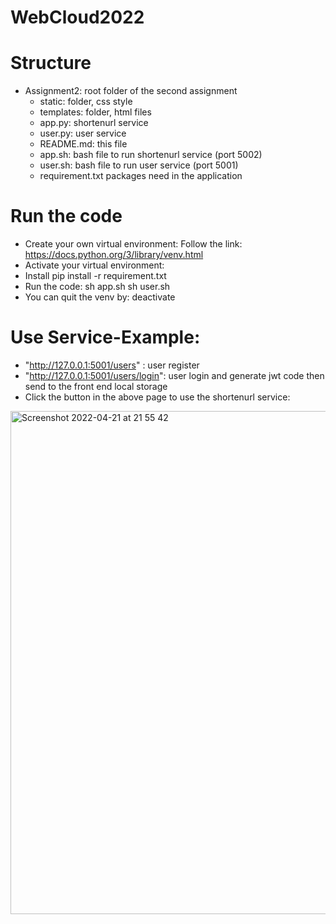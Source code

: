 # WebCloud2022

# Structure
- Assignment2: root folder of the second assignment 
    - static: folder, css style 
    - templates: folder, html files
    - app.py: shortenurl service 
    - user.py: user service
    - README.md: this file
    - app.sh: bash file to run shortenurl service (port 5002)
    - user.sh: bash file to run user service (port 5001)
    - requirement.txt packages need in the application
# Run the code
- Create your own virtual environment:
Follow the link: https://docs.python.org/3/library/venv.html
- Activate your virtual environment:
- Install 
    pip install -r requirement.txt
- Run the code:
    sh app.sh
    sh user.sh
- You can quit the venv by:
    deactivate

# Use Service-Example:
- "http://127.0.0.1:5001/users" : user register
- "http://127.0.0.1:5001/users/login": user login and generate jwt code then send to the front end local storage
-  Click the button in the above page to use the shortenurl service:

<img width="805" alt="Screenshot 2022-04-21 at 21 55 42" src="https://user-images.githubusercontent.com/86485345/164542282-3b130a0c-ec5d-4625-9137-02e51fe591bd.png">
